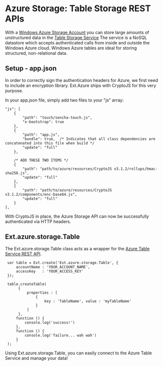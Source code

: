 # Azure Storage: Table Storage REST APIs

With a [Windows Azure Storage Account](https://www.windowsazure.com/en-us/documentation/services/storage/) you can store large amounts of unstructured data in the [Table Storage Service](https://www.windowsazure.com/en-us/develop/net/how-to-guides/table-services/)
The service is a NoSQL datastore which accepts authenticated calls from inside and outside the Windows Azure cloud. Windows Azure tables are ideal for storing structured, non-relational data.

## Setup - app.json

In order to correctly sign the authentication headers for Azure, we first need to include an encryption library. Ext.Azure ships with CryptoJS for this very purpose.

In your app.json file, simply add two files to your "js" array:

    "js": [
        {
            "path": "touch/sencha-touch.js",
            "x-bootstrap": true
        },
        {
            "path": "app.js",
            "bundle": true,  /* Indicates that all class dependencies are concatenated into this file when build */
            "update": "full"
        },

        /* ADD THESE TWO ITEMS */
        {
            "path": "path/to/azure/resources/CryptoJS v3.1.2/rollups/hmac-sha256.js",
            "update": "full"
        },
        {
            "path": "path/to/azure/resources/CryptoJS v3.1.2/components/enc-base64.js",
            "update": "full"
        }
    ],

With CryptoJS in place, the Azure Storage API can now be successfully authenticated via HTTP headers.

## Ext.azure.storage.Table

The Ext.azure.storage.Table class acts as a wrapper for the [Azure Table Service REST API](http://msdn.microsoft.com/en-us/library/windowsazure/dd179423).

     var table = Ext.create('Ext.azure.storage.Table', {
         accountName : 'YOUR_ACCOUNT_NAME',
         accessKey   : 'YOUR_ACCESS_KEY'
     });

     table.createTable(
          {
              properties : [
                  {
                      key : 'TableName', value : 'myTableName'
                  }
              ]
          },
         function () {
             console.log('success!')
         },
         function () {
             console.log('failure... wah wah')
         }
     );


Using Ext.azure.storage.Table, you can easily connect to the Azure Table Service and manage your data!